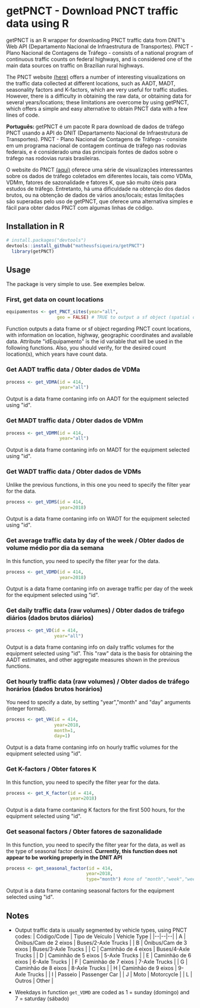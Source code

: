 # getPNCT - Download PNCT traffic data using R
getPNCT is an R wrapper for downloading PNCT traffic data from DNIT's Web API (Departamento Nacional de Infraestrutura de Transportes). PNCT - Plano Nacional de Contagens de Tráfego - consists of a national program of continuous traffic counts on federal highways, and is considered one of the main data sources on traffic on Brazilian rural highways.

The PNCT website [(here)](http://servicos.dnit.gov.br/dadospnct/ContagemContinua) offers a number of interesting visualizations on the traffic data collected at different locations, such as AADT, MADT, seasonality factors and K-factors, which are very useful for traffic studies. However, there is a difficulty in obtaining the raw data, or obtaining data for several years/locations; these limitations are overcome by using getPNCT, which offers a simple and easy alternative to obtain PNCT data with a few lines of code.

<b>Português: </b> getPNCT é um pacote R para download de dados de tráfego PNCT usando a API do DNIT (Departamento Nacional de Infraestrutura de Transportes). PNCT - Plano Nacional de Contagens de Tráfego - consiste em um programa nacional de contagem contínua de tráfego nas rodovias federais, e é considerado uma das principais fontes de dados sobre o tráfego nas rodovias rurais brasileiras.

O website do PNCT [(aqui)](http://servicos.dnit.gov.br/dadospnct/ContagemContinua) oferece uma série de visualizações interessantes sobre os dados de tráfego coletados em diferentes locais, tais como VDMa, VDMm, fatores de sazonalidade e fatores K, que são muito úteis para estudos de tráfego. Entretanto, há uma dificuldade na obtenção dos dados brutos, ou na obtenção de dados de vários anos/locais; estas limitações são superadas pelo uso de getPNCT, que oferece uma alternativa simples e fácil para obter dados PNCT com algumas linhas de código.

## Installation in R
``` R
# install.packages("devtools")
devtools::install_github("matheusfsiqueira/getPNCT")
  library(getPNCT)
```
## Usage
The package is very simple to use. See exemples below.

### First, get data on count locations
```r
equipamentos <- get_PNCT_sites(year="all",
			       geo = FALSE) # TRUE to output a sf object (spatial object)
```
Function outputs a data frame or sf object regarding PNCT count locations, with information on location, highway, geographic coordinates and available data. 
Attribute "idEquipamento" is the id variable that will be used in the following functions. Also, you should verify, for the desired count location(s), which years have count data.

### Get AADT traffic data / Obter dados de VDMa
```r
process <- get_VDMA(id = 414,
                    year="all")
```
Output is a data frame contaning info on AADT for the equipment selected using "id".

### Get MADT traffic data / Obter dados de VDMm
```r
process <- get_VDMM(id = 414,
                    year="all")
```
Output is a data frame contaning info on MADT for the equipment selected using "id".

### Get WADT traffic data / Obter dados de VDMs
Unlike the previous functions, in this one you need to specify the filter year for the data.
```r
process <- get_VDMS(id = 414,
                    year=2018)
```
Output is a data frame contaning info on WADT for the equipment selected using "id".

### Get average traffic data by day of the week / Obter dados de volume médio por dia da semana
In this function, you need to specify the filter year for the data.
```r
process <- get_VDMD(id = 414,
                    year=2018)
```
Output is a data frame contaning info on average traffic per day of the week for the equipment selected using "id".

### Get daily traffic data (raw volumes) / Obter dados de tráfego diários (dados brutos diários)
```r
process <- get_VD(id = 414,
                  year="all")
```
Output is a data frame contaning info on daily traffic volumes for the equipment selected using "id". This "raw" data is the basis for obtaining the AADT estimates, and other aggregate measures shown in the previous functions.

### Get hourly traffic data (raw volumes) / Obter dados de tráfego horários (dados brutos horários)
You need to specify a date, by setting "year","month" and "day" arguments (integer format).
```r
process <- get_VH(id = 414,
                  year=2018,
                  month=1,
                  day=1)
```
Output is a data frame contaning info on hourly traffic volumes for the equipment selected using "id".

### Get K-factors / Obter fatores K
In this function, you need to specify the filter year for the data.
```r
process <- get_K_factor(id = 414,
                        year=2018)
```
Output is a data frame contaning K factors for the first 500 hours, for the equipment selected using "id".

### Get seasonal factors / Obter fatores de sazonalidade
In this function, you need to specify the filter year for the data, as well as the type of seasonal factor desired. <b> Currently, this function does not appear to be working properly in the DNIT API </b>
```r
process <- get_seasonal_factor(id = 414,
                              year=2018,
                              type="month") #one of "month","week","weekday"
```
Output is a data frame contaning seasonal factors for the equipment selected using "id".

## Notes
- Output traffic data is usually segmented by vehicle types, using PNCT codes:
| Código/Code | Tipo de Veículo | Vehicle Type |
|--|--|--|
| A | Ônibus/Cam de 2 eixos | Buses/2-Axle Trucks |
| B | Ônibus/Cam de 3 eixos | Buses/3-Axle Trucks |
| C | Caminhão de 4 eixos | Buses/4-Axle Trucks |
| D | Caminhão de 5 eixos  | 5-Axle Trucks |
| E | Caminhão de 6 eixos  | 6-Axle Trucks |
| F | Caminhão de 7 eixos  | 7-Axle Trucks |
| G | Caminhão de 8 eixos  | 8-Axle Trucks |
| H | Caminhão de 9 eixos  | 9-Axle Trucks |
| I | Passeio | Passenger Car |
| J | Moto | Motorcycle |
| L | Outros | Other |

- Weekdays in function `get_VDMD` are coded as 1 = sunday (domingo) and 7 = saturday (sábado)
